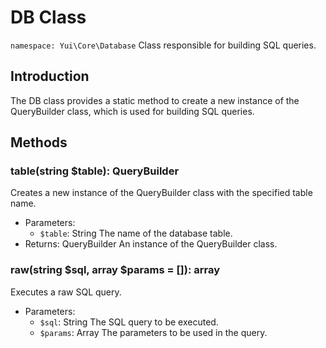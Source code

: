 # DB Class

`namespace: Yui\Core\Database`
Class responsible for building SQL queries.

## Introduction
The DB class provides a static method to create a new instance of the QueryBuilder class, which is used for building SQL queries.

## Methods

### table(string $table): QueryBuilder
Creates a new instance of the QueryBuilder class with the specified table name.
- Parameters:
  - `$table`: String The name of the database table.
- Returns: QueryBuilder An instance of the QueryBuilder class.


### raw(string $sql, array $params = []): array
Executes a raw SQL query.
- Parameters:
  - `$sql`: String The SQL query to be executed.
  - `$params`: Array The parameters to be used in the query.